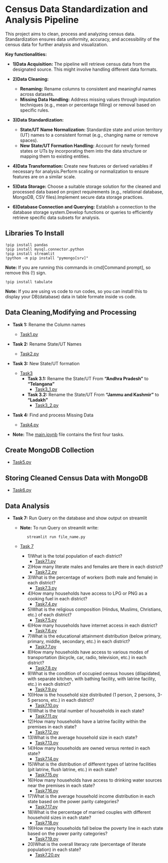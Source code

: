 
# Census Data Standardization and Analysis Pipeline

This project aims to clean, process and analyzing census data. Standardization ensures data uniformity, accuracy, and accessibility of the census data for further analysis and visualization.

**Key functionalities:**

 * **1)Data Acquisition:** The pipeline will retrieve census data from the designated source. This might involve handling different data formats.

* **2)Data Cleaning:**
   * **Renaming:** Rename columns to consistent and meaningful names across datasets.
  * **Missing Data Handling:** Address missing values through imputation techniques (e.g., mean or percentage filling) or removal based on specific rules.

* **3)Data Standardization:**
  * **State/UT Name Normalization:** Standardize state and union territory (UT) names to a consistent format (e.g., changing name or remove spaces).
  * **New State/UT Formation Handling:** Account for newly formed states or UTs by incorporating them into the data structure or mapping them to existing entities.

* **4)Data Transformation:** Create new features or derived variables if necessary for analysis.Perform scaling or normalization to ensure features are on a similar scale.

* **5)Data Storage:** Choose a suitable storage solution for the cleaned and processed data based on project requirements (e.g., relational database, MongoDB, CSV files).Implement secure data storage practices.

* **6)Database Connection and Querying:** Establish a connection to the database storage system.Develop functions or queries to efficiently retrieve specific data subsets for analysis.
## Libraries To Install
    !pip install pandas
    !pip install mysql.connector.python
    !pip install streamlit
    !python -m pip install "pymongo[srv]"
**Note:** If you are running this commands in cmd[Command prompt], so remove this (!) sign.

    !pip install tabulate
**Note:** If you are using vs code to run codes, so you can install this to display your DB(database) data in table formate inside vs code. 
## Data Cleaning,Modifying and Processing
* **Task 1:** Rename the Column names
    * [Task1.py](https://github.com/MananGupta2603/Census-Data-Standardization-and-Analysis-Pipeline/blob/main/task1.py)

* **Task 2:**  Rename State/UT Names
    * [Task2.py](https://github.com/MananGupta2603/Census-Data-Standardization-and-Analysis-Pipeline/blob/main/task2.py)

* **Task 3:** New State/UT formation
    * [Task3](https://github.com/MananGupta2603/Census-Data-Standardization-and-Analysis-Pipeline/tree/main/Task%203)
        * **Task 3.1:** Rename the State/UT From **“Andhra Pradesh”** to **“Telangana”**
            * [Task3_1.py](https://github.com/MananGupta2603/Census-Data-Standardization-and-Analysis-Pipeline/blob/main/Task%203/task3_1.py)
        * **Task 3.2:** Rename the State/UT From **“Jammu and Kashmir”** to **“Ladakh”**
            * [Task3_2.py](https://github.com/MananGupta2603/Census-Data-Standardization-and-Analysis-Pipeline/blob/main/Task%203/task3_2.py)

* **Task 4:** Find and process Missing Data
    * [Task4.py](https://github.com/MananGupta2603/Census-Data-Standardization-and-Analysis-Pipeline/blob/main/task4.py)
* **Note:** The [main.ipynb](https://github.com/MananGupta2603/Census-Data-Standardization-and-Analysis-Pipeline/blob/main/main.ipynb) file contains the first four tasks.
 
## Create MongoDB Collection

* [Task5.py](https://github.com/MananGupta2603/Census-Data-Standardization-and-Analysis-Pipeline/blob/main/task5.py)
  
## Storing Cleaned Census Data with MongoDB 

* [Task6.py](https://github.com/MananGupta2603/Census-Data-Standardization-and-Analysis-Pipeline/blob/main/task6.py)

## Data Analysis

* **Task 7:** Run Query on the database and show output on streamlit
    * **Note:** To run Query on streamlit write:
      
             streamlit run file_name.py
    * [Task 7](https://github.com/MananGupta2603/Census-Data-Standardization-and-Analysis-Pipeline/tree/main/Task%207)
        * 1)What is the total population of each district?
            * [Task7.1.py](https://github.com/MananGupta2603/Census-Data-Standardization-and-Analysis-Pipeline/blob/main/Task%207/Task7.1.py)
        * 2)How many literate males and females are there in each district?
            * [Task7.2.py](https://github.com/MananGupta2603/Census-Data-Standardization-and-Analysis-Pipeline/blob/main/Task%207/task7.2.py)
        * 3)What is the percentage of workers (both male and female) in each district?
            * [Task7.3.py](https://github.com/MananGupta2603/Census-Data-Standardization-and-Analysis-Pipeline/blob/main/Task%207/task7.3.py)
        * 4)How many households have access to LPG or PNG as a cooking fuel in each district?
          * [Task7.4.py](https://github.com/MananGupta2603/Census-Data-Standardization-and-Analysis-Pipeline/blob/main/Task%207/task7.4.py)
        * 5)What is the religious composition (Hindus, Muslims, Christians, etc.) of each district?
          * [Task7.5.py](https://github.com/MananGupta2603/Census-Data-Standardization-and-Analysis-Pipeline/blob/main/Task%207/task7.5.py)
        * 6)How many households have internet access in each district?
          * [Task7.6.py](https://github.com/MananGupta2603/Census-Data-Standardization-and-Analysis-Pipeline/blob/main/Task%207/task7.6.py)
        * 7)What is the educational attainment distribution (below primary, primary, middle, secondary, etc.) in each district?
          * [Task7.7.py](https://github.com/MananGupta2603/Census-Data-Standardization-and-Analysis-Pipeline/blob/main/Task%207/task7.7.py)
        * 8)How many households have access to various modes of transportation (bicycle, car, radio, television, etc.) in each district?
          * [Task7.8.py](https://github.com/MananGupta2603/Census-Data-Standardization-and-Analysis-Pipeline/blob/main/Task%207/task7.8.py)
        * 9)What is the condition of occupied census houses (dilapidated, with separate kitchen, with bathing facility, with latrine facility, etc.) in each district?
          * [Task7.9.py](https://github.com/MananGupta2603/Census-Data-Standardization-and-Analysis-Pipeline/blob/main/Task%207/task7.9.py)
        * 10)How is the household size distributed (1 person, 2 persons, 3-5 persons, etc.) in each district?
          * [Task7.10.py](https://github.com/MananGupta2603/Census-Data-Standardization-and-Analysis-Pipeline/blob/main/Task%207/task7.10.py)
        * 11)What is the total number of households in each state?
          * [Task7.11.py](https://github.com/MananGupta2603/Census-Data-Standardization-and-Analysis-Pipeline/blob/main/Task%207/task7.11.py)
        * 12)How many households have a latrine facility within the premises in each state?
          * [Task7.12.py](https://github.com/MananGupta2603/Census-Data-Standardization-and-Analysis-Pipeline/blob/main/Task%207/task7.12.py)
        * 13)What is the average household size in each state?
          * [Task7.13.py](https://github.com/MananGupta2603/Census-Data-Standardization-and-Analysis-Pipeline/blob/main/Task%207/task7.13.py)
        * 14)How many households are owned versus rented in each state?
          * [Task7.14.py](https://github.com/MananGupta2603/Census-Data-Standardization-and-Analysis-Pipeline/blob/main/Task%207/task7.14.py)
        * 15)What is the distribution of different types of latrine facilities (pit latrine, flush latrine, etc.) in each state?
          * [Task7.15.py](https://github.com/MananGupta2603/Census-Data-Standardization-and-Analysis-Pipeline/blob/main/Task%207/task7.15.py)
        * 16)How many households have access to drinking water sources near the premises in each state?
          * [Task7.16.py](https://github.com/MananGupta2603/Census-Data-Standardization-and-Analysis-Pipeline/blob/main/Task%207/task7.16.py)
        * 17)What is the average household income distribution in each state based on the power parity categories?
          * [Task7.17.py](https://github.com/MananGupta2603/Census-Data-Standardization-and-Analysis-Pipeline/blob/main/Task%207/task7.17.py)
        * 18)What is the percentage of married couples with different household sizes in each state?
          * [Task7.18.py](https://github.com/MananGupta2603/Census-Data-Standardization-and-Analysis-Pipeline/blob/main/Task%207/task7.18.py)
        * 19)How many households fall below the poverty line in each state based on the power parity categories?
          * [Task7.19.py](https://github.com/MananGupta2603/Census-Data-Standardization-and-Analysis-Pipeline/blob/main/Task%207/task7.19.py)
        * 20)What is the overall literacy rate (percentage of literate population) in each state?
          * [Task7.20.py](https://github.com/MananGupta2603/Census-Data-Standardization-and-Analysis-Pipeline/blob/main/Task%207/task7.20.py)

        
